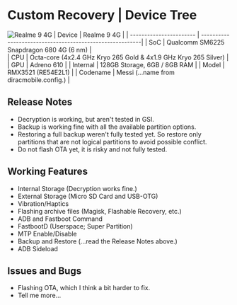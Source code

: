 # Custom Recovery | Device Tree
![Realme 9 4G](https://github.com/cd-Spidey/Random/blob/main/screenshots/realme-9-4g-transparent..png)
| Device                  | Realme 9 4G                                          |
| ----------------------- | ---------------------------------------------------------|
| SoC                     | Qualcomm SM6225 Snapdragon 680 4G (6 nm)                      |      
| CPU                     | Octa-core (4x2.4 GHz Kryo 265 Gold & 4x1.9 GHz Kryo 265 Silver)  |
| GPU                     | Adreno 610                                             |
| Internal                | 128GB Storage, 6GB / 8GB RAM                 |
| Model                   | RMX3521 (RE54E2L1) |
| Codename                | Messi (...name from diracmobile.config.) |
## Release Notes
* Decryption is working, but aren't tested in GSI.
* Backup is working fine with all the available partition options.
* Restoring a full backup weren't fully tested yet. So restore only partitions that are not logical partitions to avoid possible conflict.
* Do not flash OTA yet, it is risky and not fully tested.

## Working Features
* Internal Storage (Decryption works fine.)
* External Storage (Micro SD Card and USB-OTG)
* Vibration/Haptics
* Flashing archive files (Magisk, Flashable Recovery, etc.)
* ADB and Fastboot Command
* FastbootD (Userspace; Super Partition)
* MTP Enable/Disable
* Backup and Restore (...read the Release Notes above.)
* ADB Sideload

## Issues and Bugs
* Flashing OTA, which I think a bit harder to fix.
* Tell me more...
